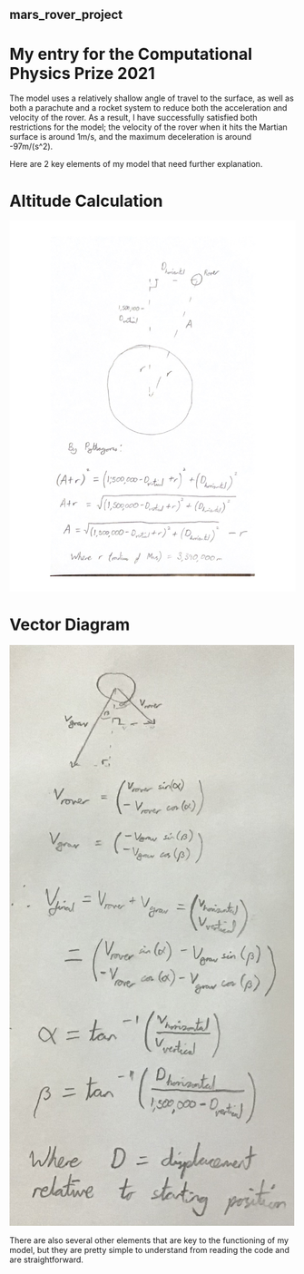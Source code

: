 ## mars_rover_project
# My entry for the Computational Physics Prize 2021

The model uses a relatively shallow angle of travel to the surface, as well as both a parachute and a rocket system to reduce both the acceleration and velocity of the rover. As a result, I have successfully satisfied both restrictions for the model; the velocity of the rover when it hits the Martian surface is around 1m/s, and the maximum deceleration is around -97m/(s^2).

Here are 2 key elements of my model that need further explanation.

# Altitude Calculation


![Altitude Diagram](images/altitudeDiagram.jpg)


# Vector Diagram


![Vector Diagram](images/vectorDiagram.jpeg)


There are also several other elements that are key to the functioning of my model, but they are pretty simple to understand from reading the code and are 
straightforward.
